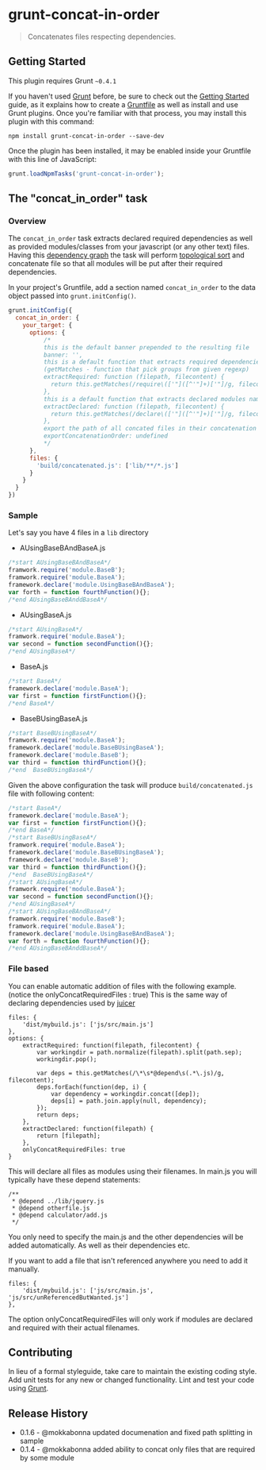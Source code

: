# grunt-concat-in-order

> Concatenates files respecting dependencies.

## Getting Started
This plugin requires Grunt `~0.4.1`

If you haven't used [Grunt](http://gruntjs.com/) before, be sure to check out the [Getting Started](http://gruntjs.com/getting-started) guide, as it explains how to create a [Gruntfile](http://gruntjs.com/sample-gruntfile) as well as install and use Grunt plugins. Once you're familiar with that process, you may install this plugin with this command:

```shell
npm install grunt-concat-in-order --save-dev
```

Once the plugin has been installed, it may be enabled inside your Gruntfile with this line of JavaScript:

```js
grunt.loadNpmTasks('grunt-concat-in-order');
```

## The "concat_in_order" task

### Overview

The `concat_in_order` task extracts declared required dependencies as well as provided modules/classes from your javascript (or any other text) files. Having this [dependency graph](http://en.wikipedia.org/wiki/Dependency_graph) the task will perform [topological sort](http://en.wikipedia.org/wiki/Topological_sorting) and concatenate file so that all modules will be put after their required dependencies.

In your project's Gruntfile, add a section named `concat_in_order` to the data object passed into `grunt.initConfig()`.

```js
grunt.initConfig({
  concat_in_order: {
    your_target: {
      options: {
          /*
          this is the default banner prepended to the resulting file
          banner: '',
          this is a default function that extracts required dependencies/module names from file content
          (getMatches - function that pick groups from given regexp)
          extractRequired: function (filepath, filecontent) {
            return this.getMatches(/require\(['"]([^'"]+)['"]/g, filecontent);
          },
          this is a default function that extracts declared modules names from file content
          extractDeclared: function (filepath, filecontent) {
            return this.getMatches(/declare\(['"]([^'"]+)['"]/g, filecontent);
          },
          export the path of all concated files in their concatenation (newline seperated) to this file
          exportConcatenationOrder: undefined
          */
      },
      files: {
        'build/concatenated.js': ['lib/**/*.js']
      }
    }
  }
})
```
### Sample
Let's say you have 4 files in a `lib` directory

- AUsingBaseBAndBaseA.js

```js
/*start AUsingBaseBAndBaseA*/
framwork.require('module.BaseB');
framwork.require('module.BaseA');
framework.declare('module.UsingBaseBAndBaseA');
var forth = function fourthFunction(){};
/*end AUsingBaseBAnddBaseA*/
```

- AUsingBaseA.js

```js
/*start AUsingBaseA*/
framwork.require('module.BaseA');
var second = function secondFunction(){};
/*end AUsingBaseA*/
```


- BaseA.js

```js
/*start BaseA*/
framework.declare('module.BaseA');
var first = function firstFunction(){};
/*end BaseA*/
```

- BaseBUsingBaseA.js

```js
/*start BaseBUsingBaseA*/
framwork.require('module.BaseA');
framework.declare('module.BaseBUsingBaseA');
framework.declare('module.BaseB');
var third = function thirdFunction(){};
/*end  BaseBUsingBaseA*/
```
Given the above configuration the task will produce `build/concatenated.js` file with following content:

```js
/*start BaseA*/
framework.declare('module.BaseA');
var first = function firstFunction(){};
/*end BaseA*/
/*start BaseBUsingBaseA*/
framwork.require('module.BaseA');
framework.declare('module.BaseBUsingBaseA');
framework.declare('module.BaseB');
var third = function thirdFunction(){};
/*end  BaseBUsingBaseA*/
/*start AUsingBaseA*/
framwork.require('module.BaseA');
var second = function secondFunction(){};
/*end AUsingBaseA*/
/*start AUsingBaseBAndBaseA*/
framwork.require('module.BaseB');
framwork.require('module.BaseA');
framework.declare('module.UsingBaseBAndBaseA');
var forth = function fourthFunction(){};
/*end AUsingBaseBAnddBaseA*/
```

### File based
You can enable automatic addition of files with the following example. (notice the onlyConcatRequiredFiles : true) This is the same way of declaring dependencies used by [juicer](https://github.com/cjohansen/juicer)

    files: {
        'dist/mybuild.js': ['js/src/main.js']
    },
    options: {
        extractRequired: function(filepath, filecontent) {
            var workingdir = path.normalize(filepath).split(path.sep);
            workingdir.pop();

            var deps = this.getMatches(/\*\s*@depend\s(.*\.js)/g, filecontent);
            deps.forEach(function(dep, i) {
                var dependency = workingdir.concat([dep]);
                deps[i] = path.join.apply(null, dependency);
            });
            return deps;
        },
        extractDeclared: function(filepath) {
            return [filepath];
        },
        onlyConcatRequiredFiles: true
    }

This will declare all files as modules using their filenames. In main.js you will typically have these depend statements:

    /**
     * @depend ../lib/jquery.js
     * @depend otherfile.js
     * @depend calculator/add.js
     */

You only need to specify the main.js and the other dependencies will be added automatically. As well as their dependencies etc.

If you want to add a file that isn't referenced anywhere you need to add it manually.

    files: {
        'dist/mybuild.js': ['js/src/main.js', 'js/src/unReferencedButWanted.js']
    },

The option onlyConcatRequiredFiles will only work if modules are declared and required with their actual filenames.

## Contributing
In lieu of a formal styleguide, take care to maintain the existing coding style. Add unit tests for any new or changed functionality. Lint and test your code using [Grunt](http://gruntjs.com/).

## Release History

- 0.1.6 - @mokkabonna updated documenation and fixed path splitting in sample
- 0.1.4 - @mokkabonna added ability to concat only files that are required by some module
